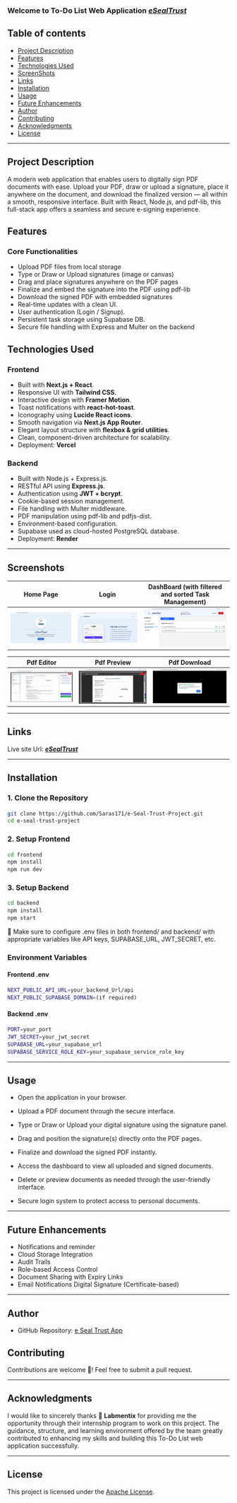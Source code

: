 ### Welcome to To-Do List Web Application ***[eSealTrust](https://e-sign-pdf-project-frontend.vercel.app/)***

## Table of contents

- [Project Description](#project-description)
- [Features](#features)
- [Technologies Used](#technologies-used)
- [ScreenShots](#screenshots)
- [Links](#links)
- [Installation](#installation)
- [Usage](#usage)
- [Future Enhancements](#future-enhancements)
- [Author](#author)
- [Contributing](#contributing)
- [Acknowledgments](#acknowledgments)
- [License](#license)
----

## Project Description

A modern web application that enables users to digitally sign PDF documents with ease. Upload your PDF, draw or upload a signature, place it anywhere on the document, and download the finalized version — all within a smooth, responsive interface. Built with React, Node.js, and pdf-lib, this full-stack app offers a seamless and secure e-signing experience.

## Features

###  Core Functionalities
- Upload PDF files from local storage
- Type or Draw or Upload signatures (image or canvas)
-  Drag and place signatures anywhere on the PDF pages
- Finalize and embed the signature into the PDF using pdf-lib
- Download the signed PDF with embedded signatures
- Real-time updates with a clean UI.
- User authentication (Login / Signup).
- Persistent task storage using Supabase DB.
-  Secure file handling with Express and Multer on the backend

## Technologies Used

###  Frontend
- Built with **Next.js + React**.
- Responsive UI with **Tailwind CSS**.
- Interactive design with **Framer Motion**.
- Toast notifications with **react-hot-toast**.
- Iconography using **Lucide React icons**.
- Smooth navigation via **Next.js App Router**.
- Elegant layout structure with **flexbox & grid utilities**.
- Clean, component-driven architecture for scalability.
- Deployment: **Vercel**

###  Backend
- Built with Node.js + Express.js.
- RESTful API using **Express.js**.
- Authentication using **JWT + bcrypt**.
- Cookie-based session management.
- File handling with Multer middleware.
- PDF manipulation using pdf-lib and pdfjs-dist.
- Environment-based configuration.
- Supabase used as cloud-hosted PostgreSQL database.
- Deployment: **Render**

---

##  Screenshots

| Home Page | Login | DashBoard (with filtered and sorted Task Management) |
|------------|-------------------|-------------------|
| ![Home page](./screenshots/home.jpg) | ![Login Page](./screenshots/login.jpg) | ![Dashboard](./screenshots/sorted-dashboard.jpg) |

| Pdf Editor | Pdf Preview | Pdf Download |
|------------|-------------------|-------------------|
| ![Pdf Editor](./screenshots/pdf-editor.jpg) | ![Pdf Preview](./screenshots/pdf-preview.jpg) | ![Pdf Download](./screenshots/pdf-download.jpg) |

---

## Links
Live site Url: ***[eSealTrust](https://e-sign-pdf-project-frontend.vercel.app/)***

---

##  Installation

### 1. Clone the Repository

```bash
git clone https://github.com/Saras171/e-Seal-Trust-Project.git
cd e-seal-trust-project
```
### 2. Setup Frontend
```bash
cd frontend
npm install
npm run dev
```
### 3. Setup Backend
```bash
cd backend
npm install
npm start
```

🔐 Make sure to configure .env files in both frontend/ and backend/ with appropriate variables like API keys, SUPABASE_URL, JWT_SECRET, etc.

 ### Environment Variables
#### Frontend .env
 ```bash
 NEXT_PUBLIC_API_URL=your_backend_Url/api
 NEXT_PUBLIC_SUPABASE_DOMAIN=(if required)
```
#### Backend .env
```bash
PORT=your_port
JWT_SECRET=your_jwt_secret
SUPABASE_URL=your_supabase_url
SUPABASE_SERVICE_ROLE_KEY=your_supabase_service_role_key
```
---
## Usage

- Open the application in your browser.

- Upload a PDF document through the secure interface.

-  Type or Draw or Upload your digital signature using the signature panel.
- Drag and position the signature(s) directly onto the PDF pages.
- Finalize and download the signed PDF instantly.
- Access the dashboard to view all uploaded and signed documents.
- Delete or preview documents as needed through the user-friendly interface.
- Secure login system to protect access to personal documents.
---
## Future Enhancements

- Notifications and reminder
- Cloud Storage Integration
- Audit Trails
- Role-based Access Control
- Document Sharing with Expiry Links
- Email Notifications
Digital Signature (Certificate-based)

---
## Author
- GitHub Repository: [e Seal Trust App](https://github.com/Saras171/e-Seal-Trust-Project.git)
## Contributing

Contributions are welcome 🤝! Feel free to submit a pull request.

---

## Acknowledgments

I would like to sincerely thanks 🙏 **Labmentix** for providing me the opportunity through their internship program to work on this project. The guidance, structure, and learning environment offered by the team greatly contributed to enhancing my skills and building this To-Do List web application successfully.

---

## License 

This project is licensed under the [Apache License](/LICENSE).
